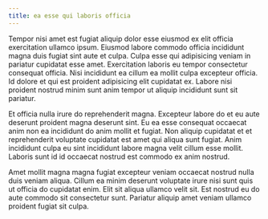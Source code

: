 ```yaml
---
title: ea esse qui laboris officia
---
```


Tempor nisi amet est fugiat aliquip dolor esse eiusmod ex elit officia exercitation ullamco ipsum. Eiusmod labore commodo officia incididunt magna duis fugiat sint aute et culpa. Culpa esse qui adipisicing veniam in pariatur cupidatat esse amet. Exercitation laboris eu tempor consectetur consequat officia. Nisi incididunt ea cillum ea mollit culpa excepteur officia. Id dolore et qui est proident adipisicing elit cupidatat ex. Labore nisi proident nostrud minim sunt anim tempor ut aliquip incididunt sunt sit pariatur.

Et officia nulla irure do reprehenderit magna. Excepteur labore do et eu aute deserunt proident magna deserunt sint. Eu ea esse consequat occaecat anim non ea incididunt do anim mollit et fugiat. Non aliquip cupidatat et et reprehenderit voluptate cupidatat est amet qui aliqua sunt fugiat. Anim incididunt culpa eu sint incididunt labore magna velit cillum esse mollit. Laboris sunt id id occaecat nostrud est commodo ex anim nostrud.

Amet mollit magna magna fugiat excepteur veniam occaecat nostrud nulla duis veniam aliqua. Cillum ea minim deserunt voluptate irure nisi sunt quis ut officia do cupidatat enim. Elit sit aliqua ullamco velit sit. Est nostrud eu do aute commodo sit consectetur sunt. Pariatur aliquip amet veniam ullamco proident fugiat sit culpa.